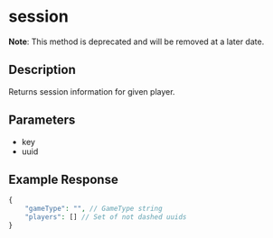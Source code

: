 # session
**Note**: This method is deprecated and will be removed at a later date.

## Description
Returns session information for given player.

## Parameters
- key
- uuid

## Example Response
```php
{
    "gameType": "", // GameType string
    "players": [] // Set of not dashed uuids
}
```
